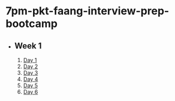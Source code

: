 # 7pm-pkt-faang-interview-prep-bootcamp

- ## Week 1

   1. [Day 1](https://www.facebook.com/watch/?v=600490662901837)
   2. [Day 2](https://www.facebook.com/watch/?v=1578500439473003)
   3. [Day 3](https://www.facebook.com/watch/?v=1786061622128173)
   4. [Day 4](https://www.facebook.com/watch/?v=1167509331390551)
   5. [Day 5](https://www.facebook.com/watch/?v=972234951523103)
   6. [Day 6](https://www.facebook.com/watch/?v=1784278069088407)

<!-- - ## Week 2

   1. [Day 1](https://www.facebook.com/watch/?v=1744217909480081)
   2. [Day 2](https://www.facebook.com/watch/?v=1160415335489148)
   3. [Day 3](https://www.facebook.com/watch/?v=1690878261866481)
   4. [Day 4](https://www.facebook.com/watch/?v=2370376600006069)
   5. [Day 5]() -->

<!-- - ## Week 

   1. [Day 1]()
   2. [Day 2]()
   3. [Day 3]()
   4. [Day 4]()
   5. [Day 5]() -->